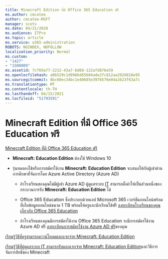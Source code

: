 ```yaml
---
title: Minecraft Edition ที่มี Office 365 Education ฟรี
ms.author: cmcatee
author: cmcatee-MSFT
manager: scotv
ms.date: 04/21/2020
ms.audience: ITPro
ms.topic: article
ms.service: o365-administration
ROBOTS: NOINDEX, NOFOLLOW
localization_priority: Normal
ms.custom:
- "1427"
- "1500009"
ms.assetid: 7cf69a77-2212-43a7-bd68-122afd876e59
ms.openlocfilehash: a0b529c1d9966d65604ade2fc812aa2926816e95
ms.sourcegitcommit: 8bc60ec34bc1e40685e3976576e04a2623f63a7c
ms.translationtype: MT
ms.contentlocale: th-TH
ms.lasthandoff: 04/15/2021
ms.locfileid: "51793591"
---
```

# <a name="minecraft-edition-with-office-365-education-for-free"></a>Minecraft Edition ที่มี Office 365 Education ฟรี

[Minecraft Edition ที่มี Office 365 Education ฟรี](https://docs.microsoft.com/education/windows/get-minecraft-for-education)
  
- **Minecraft: Education Edition** ต้องใช้ Windows 10

- รุ่นทดลองใช้หรือการสมัครใช้งาน **Minecraft: Education Edition** จะเสนอให้กับผู้เช่าด้านการศึกษาที่จัดการโดย Azure Active Directory (Azure AD)

  - ถ้าโรงเรียนของคุณไม่มีผู้เช่า Azure AD ผู้ดูแลระบบ [IT](https://docs.microsoft.com/education/windows/school-get-minecraft) สามารถตั้งค่าให้เป็นส่วนหนึ่งของกระบวนการรับ **Minecraft: Education Edition** ได้

  - Office 365 Education ซึ่งประกอบด้วยแอป Microsoft 365 เวอร์ชันออนไลน์พร้อมที่เก็บข้อมูลออนไลน์ขนาด 1 TB พร้อมให้ครูและนักเรียนใช้ฟรี [ลงทะเบียนโรงเรียนของคุณเกี่ยวกับ Office 365 Education](https://www.microsoft.com/education/products/office)

  - ถ้าโรงเรียนของคุณมีการสมัครใช้งาน Office 365 Education จะมีการสมัครใช้งาน Azure AD ฟรี [ลงทะเบียนการสมัครใช้งาน Azure AD ฟรี](https://msdn.microsoft.com/library/windows/hardware/mt703369%28v=vs.85%29.aspx)ของคุณ

[เรียนรู้วิธีที่ครูสามารถดาวน์โหลดและแจกจ่าย Minecraft: Education Edition](https://docs.microsoft.com/education/windows/teacher-get-minecraft)
  
[เรียนรู้วิธีที่ผู้ดูแลระบบ IT สามารถรับและแจกจ่าย Minecraft: Education Edition](https://docs.microsoft.com/education/windows/school-get-minecraft)และวิธีการจัดการสิทธิ์ของ Minecraft